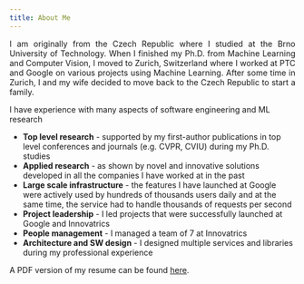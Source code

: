 ```yaml
---
title: About Me
---
```

<p align="justify">
I am originally from the Czech Republic where I studied at the Brno University of Technology. 
When I finished my Ph.D. from Machine Learning and Computer Vision, I moved to Zurich, Switzerland where I worked at PTC and Google on various projects using Machine Learning. After some time in Zurich, I and my wife decided to move back to the Czech Republic to start a family. 
</p>  

I have experience with many aspects of software engineering and ML research
 - **Top level research** - supported by my first-author publications in top level conferences and journals (e.g. CVPR, CVIU) during my Ph.D. studies
 - **Applied research** - as shown by novel and innovative solutions developed in all the companies I have worked at in the past
 - **Large scale infrastructure** - the features I have launched at Google were actively used by hundreds of thousands users daily and at the same time, the service had to handle thousands of requests per second
 - **Project leadership** - I led projects that were successfully launched at Google and Innovatrics 
 - **People management** - I managed a team of 7 at Innovatrics
 - **Architecture and SW design** - I designed multiple services and libraries during my professional experience

<p align="justify">
A PDF version of my resume can be found <a href="{{ '/assets/JakubSochorResume.pdf' | relative_url }}">here</a>.
</p>  
